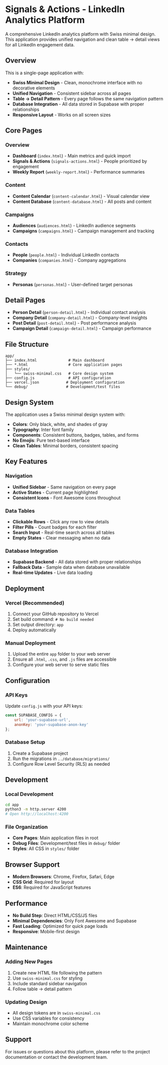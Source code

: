 # Signals & Actions - LinkedIn Analytics Platform

A comprehensive LinkedIn analytics platform with Swiss minimal design. This application provides unified navigation and clean table → detail views for all LinkedIn engagement data.

## Overview

This is a single-page application with:
- **Swiss Minimal Design** - Clean, monochrome interface with no decorative elements
- **Unified Navigation** - Consistent sidebar across all pages
- **Table → Detail Pattern** - Every page follows the same navigation pattern
- **Database Integration** - All data stored in Supabase with proper relationships
- **Responsive Layout** - Works on all screen sizes

## Core Pages

### Overview
- **Dashboard** (`index.html`) - Main metrics and quick import
- **Signals & Actions** (`signals-actions.html`) - People prioritized by engagement
- **Weekly Report** (`weekly-report.html`) - Performance summaries

### Content
- **Content Calendar** (`content-calendar.html`) - Visual calendar view
- **Content Database** (`content-database.html`) - All posts and content

### Campaigns
- **Audiences** (`audiences.html`) - LinkedIn audience segments
- **Campaigns** (`campaigns.html`) - Campaign management and tracking

### Contacts
- **People** (`people.html`) - Individual LinkedIn contacts
- **Companies** (`companies.html`) - Company aggregations

### Strategy
- **Personas** (`personas.html`) - User-defined target personas

## Detail Pages

- **Person Detail** (`person-detail.html`) - Individual contact analysis
- **Company Detail** (`company-detail.html`) - Company-level insights
- **Post Detail** (`post-detail.html`) - Post performance analysis
- **Campaign Detail** (`campaign-detail.html`) - Campaign performance

## File Structure

```
app/
├── index.html              # Main dashboard
├── *.html                  # Core application pages
├── styles/
│   └── swiss-minimal.css   # Core design system
├── config.js               # API configuration
├── vercel.json            # Deployment configuration
└── debug/                 # Development/test files
```

## Design System

The application uses a Swiss minimal design system with:
- **Colors**: Only black, white, and shades of gray
- **Typography**: Inter font family
- **Components**: Consistent buttons, badges, tables, and forms
- **No Emojis**: Pure text-based interface
- **Clean Tables**: Minimal borders, consistent spacing

## Key Features

### Navigation
- **Unified Sidebar** - Same navigation on every page
- **Active States** - Current page highlighted
- **Consistent Icons** - Font Awesome icons throughout

### Data Tables
- **Clickable Rows** - Click any row to view details
- **Filter Pills** - Count badges for each filter
- **Search Input** - Real-time search across all tables
- **Empty States** - Clear messaging when no data

### Database Integration
- **Supabase Backend** - All data stored with proper relationships
- **Fallback Data** - Sample data when database unavailable
- **Real-time Updates** - Live data loading

## Deployment

### Vercel (Recommended)
1. Connect your GitHub repository to Vercel
2. Set build command: `# No build needed`
3. Set output directory: `app`
4. Deploy automatically

### Manual Deployment
1. Upload the entire `app` folder to your web server
2. Ensure all `.html`, `.css`, and `.js` files are accessible
3. Configure your web server to serve static files

## Configuration

### API Keys
Update `config.js` with your API keys:
```javascript
const SUPABASE_CONFIG = {
    url: 'your-supabase-url',
    anonKey: 'your-supabase-anon-key'
};
```

### Database Setup
1. Create a Supabase project
2. Run the migrations in `../database/migrations/`
3. Configure Row Level Security (RLS) as needed

## Development

### Local Development
```bash
cd app
python3 -m http.server 4200
# Open http://localhost:4200
```

### File Organization
- **Core Pages**: Main application files in root
- **Debug Files**: Development/test files in `debug/` folder
- **Styles**: All CSS in `styles/` folder

## Browser Support

- **Modern Browsers**: Chrome, Firefox, Safari, Edge
- **CSS Grid**: Required for layout
- **ES6**: Required for JavaScript features

## Performance

- **No Build Step**: Direct HTML/CSS/JS files
- **Minimal Dependencies**: Only Font Awesome and Supabase
- **Fast Loading**: Optimized for quick page loads
- **Responsive**: Mobile-first design

## Maintenance

### Adding New Pages
1. Create new HTML file following the pattern
2. Use `swiss-minimal.css` for styling
3. Include standard sidebar navigation
4. Follow table → detail pattern

### Updating Design
- All design tokens are in `swiss-minimal.css`
- Use CSS variables for consistency
- Maintain monochrome color scheme

## Support

For issues or questions about this platform, please refer to the project documentation or contact the development team.